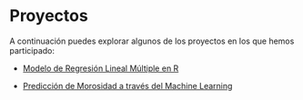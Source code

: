 # Proyectos

A continuación puedes explorar algunos de los proyectos en los que hemos participado:

* [Modelo de Regresión Lineal Múltiple en R](https://github.com/actfin/Proyectos/tree/main/Predicci%C3%B3n%20con%20Regresi%C3%B3n%20Lineal)

* [Predicción de Morosidad a través del Machine Learning](https://github.com/actfin/Proyectos/tree/main/Analisis%20de%20Credito)



